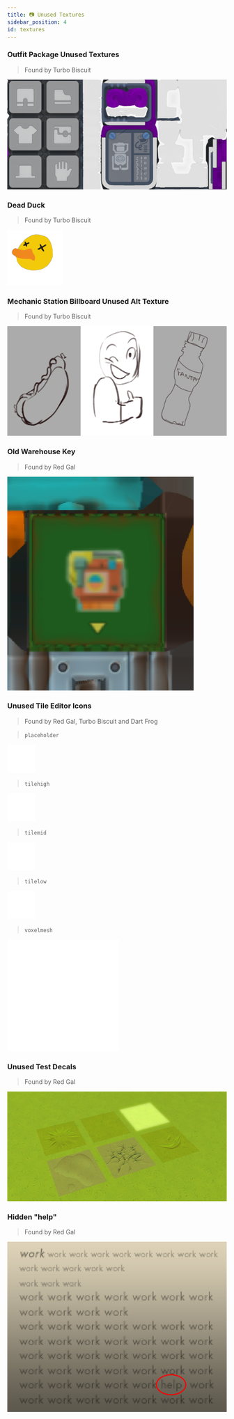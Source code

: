 ```yaml
---
title: 📷 Unused Textures
sidebar_position: 4
id: textures
---
```


### Outfit Package Unused Textures
> Found by Turbo Biscuit

![](./outfitpackge.png)

### Dead Duck
> Found by Turbo Biscuit

![](./deadduckhead.png)

### Mechanic Station Billboard Unused Alt Texture
> Found by Turbo Biscuit

![](./mechanicstationbillboardalt.png)

### Old Warehouse Key
> Found by Red Gal

![](./old-warehouse-key.png)

### Unused Tile Editor Icons
> Found by Red Gal, Turbo Biscuit and Dart Frog


> `placeholder`

![](./ed_icon_placeholder.png)


> `tilehigh`

![](./ed_icon_tilehigh.png)


> `tilemid`

![](./ed_icon_tilemid.png)


> `tilelow`

![](./ed_icon_tilelow.png)


> `voxelmesh`

![](./ed_gizmo_voxelmesh.png)

### Unused Test Decals
> Found by Red Gal

![](./test-decals.png)

### Hidden "help"
> Found by Red Gal

![](./help.png)
